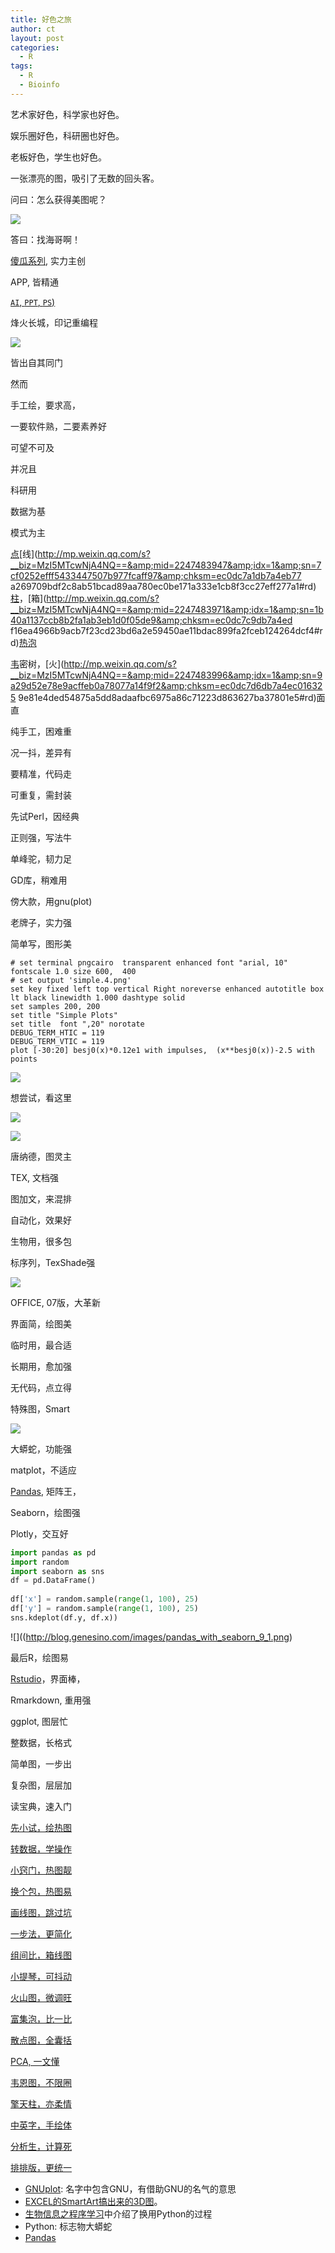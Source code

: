 ```yaml
---
title: 好色之旅
author: ct
layout: post
categories:
  - R
tags:
  - R
  - Bioinfo
---
```


艺术家好色，科学家也好色。

娱乐圈好色，科研圈也好色。

老板好色，学生也好色。

一张漂亮的图，吸引了无数的回头客。

问曰：怎么获得美图呢？

![](http://blog.genesino.com/images/zly.jpg)

答曰：找海哥啊！

[傻瓜系列](http://mp.weixin.qq.com/s?__biz=MzI5MTcwNjA4NQ==&amp;mid=2247483852&amp;idx=1&amp;sn=d419fa404b987b4d70f789eb2de8478c&amp;chksm=ec0dc446db7a4d50e4700d88f42d3991ea622a058f1529586b533648dcee994e08f742133abe#rd), 实力主创

APP, 皆精通

[`AI`, `PPT`, `PS`)](http://mp.weixin.qq.com/s/HTsufk71U3wf14OOWSKEeQ)

烽火长城，印记重编程

![](http://blog.genesino.com/images/shouhui.jpg)

皆出自其同门

然而

手工绘，要求高，

一要软件熟，二要素养好

可望不可及

并况且

科研用

数据为基

模式为主

[点](http://mp.weixin.qq.com/s?__biz=MzI5MTcwNjA4NQ==&amp;mid=2247484056&amp;idx=1&amp;sn=f9b2b4f7495b432e9294b7cbf42eaf33&amp;chksm=ec0dc712db7a4e04769d322558364b4b401b0a8153097c7252e83170e9201a31c2a7abbaf101#rd)[线](http://mp.weixin.qq.com/s?__biz=MzI5MTcwNjA4NQ==&amp;mid=2247483947&amp;idx=1&amp;sn=7cf0252efff5433447507b977fcaff97&amp;chksm=ec0dc7a1db7a4eb77
a269709bdf2c8ab51bcad89aa780ec0be171a333e1cb8f3cc27eff277a1#rd)[柱](http://mp.weixin.qq.com/s?__biz=MzI5MTcwNjA4NQ==&amp;mid=2247484134&amp;idx=1&amp;sn=ffb41298eae74834af2f5dad05d37921&amp;chksm=ec0dc76cdb7a4e7a852ac0670532c12c690399f140a2335f640eaf01f7da26bc5480941686a9#rd)，[箱](http://mp.weixin.qq.com/s?__biz=MzI5MTcwNjA4NQ==&amp;mid=2247483971&amp;idx=1&amp;sn=1b40a1137ccb8b2fa1ab3eb1d0f05de9&amp;chksm=ec0dc7c9db7a4ed
f16ea4966b9acb7f23cd23bd6a2e59450ae11bdac899fa2fceb124264dcf4#rd)[热](http://mp.weixin.qq.com/s?__biz=MzI5MTcwNjA4NQ==&amp;mid=2247483921&amp;idx=1&amp;sn=8326bc566e945386cad27250a33a1bf6&amp;chksm=ec0dc79bdb7a4e8d28bb909994432dab9bf09346b6f64a35ec1e657cbb298f10ca20c6838ca7#rd)[泡](http://mp.weixin.qq.com/s?__biz=MzI5MTcwNjA4NQ==&amp;mid=2247484063&amp;idx=1&amp;sn=f4e93d428e4910b4abbee9c0430cd170&amp;chksm=ec0dc715db7a4e0318b388ba2ab3d51677741421c42ada474a0ac6046a0699283014eae84b6f#rd)

[韦](http://mp.weixin.qq.com/s?__biz=MzI5MTcwNjA4NQ==&mid=2247484076&idx=1&sn=fa5af19a2a4db4b0c5c7f145bf93ca57&chksm=ec0dc726db7a4e30fe7a0492ed9ea8eb5fa1c34641b1442a2da003efde0546b30c48fde3f118#rd)密树，[火](http://mp.weixin.qq.com/s?__biz=MzI5MTcwNjA4NQ==&amp;mid=2247483996&amp;idx=1&amp;sn=9a29d52e78e9acffeb0a78077a14f9f2&amp;chksm=ec0dc7d6db7a4ec016325
9e81e4ded54875a5dd8adaafbc6975a86c71223d863627ba37801e5#rd)面直

纯手工，困难重

况一抖，差异有

要精准，代码走

可重复，需封装

先试Perl，因经典

正则强，写法牛

单峰驼，韧力足

GD库，稍难用

傍大款，用gnu(plot)

老牌子，实力强

简单写，图形美

```
# set terminal pngcairo  transparent enhanced font "arial, 10" fontscale 1.0 size 600,  400 
# set output 'simple.4.png'
set key fixed left top vertical Right noreverse enhanced autotitle box lt black linewidth 1.000 dashtype solid
set samples 200, 200
set title "Simple Plots" 
set title  font ",20" norotate
DEBUG_TERM_HTIC = 119
DEBUG_TERM_VTIC = 119
plot [-30:20] besj0(x)*0.12e1 with impulses,  (x**besj0(x))-2.5 with points
```

![](http://blog.genesino.com/images/gnuplot_base.png)

想尝试，看这里

![](http://blog.genesino.com/images/gnuplot.png)

![](http://blog.genesino.com/images/gnuplot2.png)

唐纳德，图灵主

TEX, 文档强

图加文，来混排

自动化，效果好

生物用，很多包

标序列，TexShade强

![](http://blog.genesino.com/images/Repeat.png)

OFFICE, 07版，大革新

界面简，绘图美

临时用，最合适

长期用，愈加强

无代码，点立得

特殊图，Smart

![](http://blog.genesino.com/images/stackedpie01.png)

大蟒蛇，功能强

matplot，不适应

[Pandas](https://mp.weixin.qq.com/s/1h-_J2NKjD1KyymPAeHPOg), 矩阵王，

Seaborn，绘图强

Plotly，交互好


```python
import pandas as pd
import random
import seaborn as sns
df = pd.DataFrame()
	
df['x'] = random.sample(range(1, 100), 25)
df['y'] = random.sample(range(1, 100), 25)
sns.kdeplot(df.y, df.x))
```

![]((http://blog.genesino.com/images/pandas_with_seaborn_9_1.png)

最后R，绘图易

[Rstudio](http://mp.weixin.qq.com/s?__biz=MzI5MTcwNjA4NQ==&amp;mid=2247483882&amp;idx=1&amp;sn=e16903b4b745a1ef51855be3824149f6&amp;chksm=ec0dc460db7a4d76a70bd4ca2d250f147225252ee963d3e577affaebeeb81dea1ff639d5e9aa#rd)，界面棒，

Rmarkdown, 重用强

ggplot, 图层忙

整数据，长格式

简单图，一步出

复杂图，层层加

读宝典，速入门

[先小试，绘热图](http://mp.weixin.qq.com/s?__biz=MzI5MTcwNjA4NQ==&amp;mid=2247483889&amp;idx=1&amp;sn=9c9970cb120ac1e976713aca558ac9bf&amp;chksm=ec0dc47bdb7a4d6d6441e36055aa075b03d5592862eae01c05761e5972b39a62cf2228b19787#rd)

[转数据，学操作](http://mp.weixin.qq.com/s?__biz=MzI5MTcwNjA4NQ==&amp;mid=2247483891&amp;idx=1&amp;sn=40daf6435398c4d9a41f332e9bba4915&amp;chksm=ec0dc479db7a4d6fec413bfb90a4660eb035b440d2bbee998114f7af29e3b3338a8adf62540a#rd)

[小窍门，热图靓](http://mp.weixin.qq.com/s?__biz=MzI5MTcwNjA4NQ==&amp;mid=2247483901&amp;idx=1&amp;sn=5770a863352acd8f8aec3e157131bef8&amp;chksm=ec0dc477db7a4d61e5ee49323529d5b406941f0b2ebb63a8a8e7f35b28b97ada059692671c5b#rd)

[换个包，热图易](http://mp.weixin.qq.com/s?__biz=MzI5MTcwNjA4NQ==&amp;mid=2247483921&amp;idx=1&amp;sn=8326bc566e945386cad27250a33a1bf6&amp;chksm=ec0dc79bdb7a4e8d28bb909994432dab9bf09346b6f64a35ec1e657cbb298f10ca20c6838ca7#rd)

[画线图，跳过坑](http://mp.weixin.qq.com/s?__biz=MzI5MTcwNjA4NQ==&amp;mid=2247483937&amp;idx=1&amp;sn=8368c9346ccce10121c8a7b574c12f88&amp;chksm=ec0dc7abdb7a4ebd859713b8740b53f148e3ebb5047776e9cf42f2306ab082b6b968568f2f23#rd)

[一步法，更简化](http://mp.weixin.qq.com/s?__biz=MzI5MTcwNjA4NQ==&amp;mid=2247483947&amp;idx=1&amp;sn=7cf0252efff5433447507b977fcaff97&amp;chksm=ec0dc7a1db7a4eb77a269709bdf2c8ab51bcad89aa780ec0be171a333e1cb8f3cc27eff277a1#rd)

[组间比，箱线图](http://mp.weixin.qq.com/s?__biz=MzI5MTcwNjA4NQ==&amp;mid=2247483964&amp;idx=1&amp;sn=ee52ac37fb9a919f5c75c0abe2a49ad4&amp;chksm=ec0dc7b6db7a4ea0a51306347fc43265c41fda3eeaf4764ddc3795546371327579676cd74a38#rd)

[小提琴，可抖动](http://mp.weixin.qq.com/s?__biz=MzI5MTcwNjA4NQ==&amp;mid=2247483971&amp;idx=1&amp;sn=1b40a1137ccb8b2fa1ab3eb1d0f05de9&amp;chksm=ec0dc7c9db7a4edf16ea4966b9acb7f23cd23bd6a2e59450ae11bdac899fa2fceb124264dcf4#rd)

[火山图，微调旺](http://mp.weixin.qq.com/s?__biz=MzI5MTcwNjA4NQ==&amp;mid=2247483996&amp;idx=1&amp;sn=9a29d52e78e9acffeb0a78077a14f9f2&amp;chksm=ec0dc7d6db7a4ec0163259e81e4ded54875a5dd8adaafbc6975a86c71223d863627ba37801e5#rd)

[富集泡，比一比](http://mp.weixin.qq.com/s?__biz=MzI5MTcwNjA4NQ==&amp;mid=2247484063&amp;idx=1&amp;sn=f4e93d428e4910b4abbee9c0430cd170&amp;chksm=ec0dc715db7a4e0318b388ba2ab3d51677741421c42ada474a0ac6046a0699283014eae84b6f#rd)

[散点图，全囊括](http://mp.weixin.qq.com/s?__biz=MzI5MTcwNjA4NQ==&amp;mid=2247484056&amp;idx=1&amp;sn=f9b2b4f7495b432e9294b7cbf42eaf33&amp;chksm=ec0dc712db7a4e04769d322558364b4b401b0a8153097c7252e83170e9201a31c2a7abbaf101#rd)

[PCA, 一文懂](http://mp.weixin.qq.com/s?__biz=MzI5MTcwNjA4NQ==&amp;mid=2247484036&amp;idx=1&amp;sn=22ee356d0c9680d56dada1b777985ed2&amp;chksm=ec0dc70edb7a4e182a21475e9ddcde35b907c291549cc8c2e767be260af445ff5455aa358b04#rd)

[韦恩图，不限圈](http://mp.weixin.qq.com/s?__biz=MzI5MTcwNjA4NQ==&mid=2247484076&idx=1&sn=fa5af19a2a4db4b0c5c7f145bf93ca57&chksm=ec0dc726db7a4e30fe7a0492ed9ea8eb5fa1c34641b1442a2da003efde0546b30c48fde3f118#rd)

[擎天柱，亦柔情](http://mp.weixin.qq.com/s?__biz=MzI5MTcwNjA4NQ==&amp;mid=2247484134&amp;idx=1&amp;sn=ffb41298eae74834af2f5dad05d37921&amp;chksm=ec0dc76cdb7a4e7a852ac0670532c12c690399f140a2335f640eaf01f7da26bc5480941686a9#rd)

[中英字，手绘体](http://mp.weixin.qq.com/s/NAwyvtTS7t5rRU7KKBwHTA)

[分析生，计算死](http://mp.weixin.qq.com/s/_Dy9Yn8fc8I0rASGxH5x9A)

[排排版，更统一](https://mp.weixin.qq.com/s/IJNyhinakY0lSXgCN7b9ug)


* [GNUplot](http://www.gnuplot.info): 名字中包含GNU，有借助GNU的名气的意思
* [EXCEL的SmartArt搞出来的3D图](http://blog.contextures.com/archives/2011/06/08/do-not-build-this-3-d-chart-in-excel/)。
* [生物信息之程序学习](https://mp.weixin.qq.com/s/xoLBg0pI9seEksa0hMXi0A)中介绍了换用Python的过程
* Python: 标志物大蟒蛇
* [Pandas](https://mp.weixin.qq.com/s/1h-_J2NKjD1KyymPAeHPOg)

